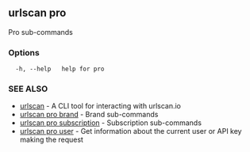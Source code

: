 ## urlscan pro

Pro sub-commands

### Options

```
  -h, --help   help for pro
```

### SEE ALSO

* [urlscan](urlscan.md)	 - A CLI tool for interacting with urlscan.io
* [urlscan pro brand](urlscan_pro_brand.md)	 - Brand sub-commands
* [urlscan pro subscription](urlscan_pro_subscription.md)	 - Subscription sub-commands
* [urlscan pro user](urlscan_pro_user.md)	 - Get information about the current user or API key making the request


